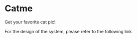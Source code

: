# Catme

Get your favorite cat pic!

For the design of the system, please refer to the following link 
